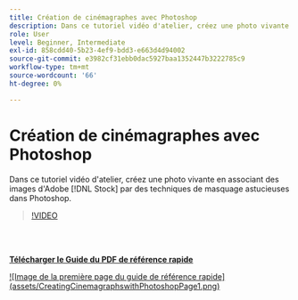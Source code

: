 ```yaml
---
title: Création de cinémagraphes avec Photoshop
description: Dans ce tutoriel vidéo d'atelier, créez une photo vivante en associant des images d'Adobe [!DNL Stock] avec des techniques de masquage astucieuses dans Photoshop
role: User
level: Beginner, Intermediate
exl-id: 858cdd40-5b23-4ef9-bdd3-e663d4d94002
source-git-commit: e3982cf31ebb0dac5927baa1352447b3222785c9
workflow-type: tm+mt
source-wordcount: '66'
ht-degree: 0%

---
```


# Création de cinémagraphes avec Photoshop

Dans ce tutoriel vidéo d&#39;atelier, créez une photo vivante en associant des images d&#39;Adobe [!DNL Stock] par des techniques de masquage astucieuses dans Photoshop.

>[!VIDEO](https://video.tv.adobe.com/v/331002?hidetitle=true)

<br> 

[**Télécharger le Guide du PDF de référence rapide**](../quick-reference/CreatingCinemagraphswithPhotoshop.pdf)

[![Image de la première page du guide de référence rapide] (assets/CreatingCinemagraphswithPhotoshopPage1.png)](../quick-reference/CreatingCinemagraphswithPhotoshop.pdf)
